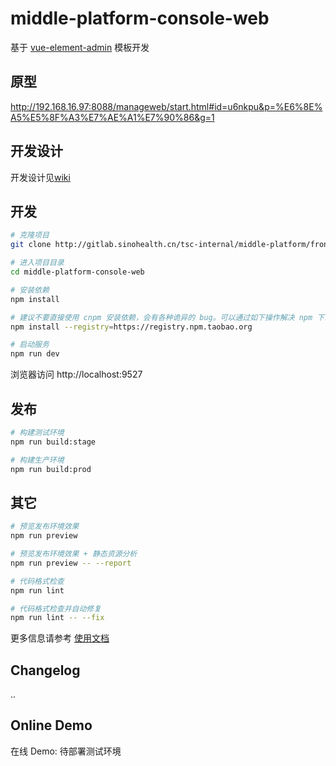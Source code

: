 # middle-platform-console-web

基于 [vue-element-admin](https://panjiachen.github.io/vue-element-admin) 模板开发

## 原型

http://192.168.16.97:8088/manageweb/start.html#id=u6nkpu&p=%E6%8E%A5%E5%8F%A3%E7%AE%A1%E7%90%86&g=1

## 开发设计

开发设计见[wiki](http://gitlab.sinohealth.cn/tsc-internal/middle-platform/frontend/middle-platform-console-web/wikis/home)

## 开发

```bash
# 克隆项目
git clone http://gitlab.sinohealth.cn/tsc-internal/middle-platform/frontend/middle-platform-console-web.git

# 进入项目目录
cd middle-platform-console-web

# 安装依赖
npm install

# 建议不要直接使用 cnpm 安装依赖，会有各种诡异的 bug。可以通过如下操作解决 npm 下载速度慢的问题
npm install --registry=https://registry.npm.taobao.org

# 启动服务
npm run dev
```

浏览器访问 http://localhost:9527

## 发布

```bash
# 构建测试环境
npm run build:stage

# 构建生产环境
npm run build:prod
```

## 其它

```bash
# 预览发布环境效果
npm run preview

# 预览发布环境效果 + 静态资源分析
npm run preview -- --report

# 代码格式检查
npm run lint

# 代码格式检查并自动修复
npm run lint -- --fix
```

更多信息请参考 [使用文档](https://panjiachen.github.io/vue-element-admin-site/zh/)

## Changelog

..

## Online Demo

在线 Demo: 待部署测试环境
